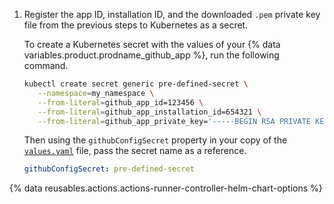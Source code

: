 1. Register the app ID, installation ID, and the downloaded `.pem` private key file from the previous steps to Kubernetes as a secret.

   To create a Kubernetes secret with the values of your {% data variables.product.prodname_github_app %}, run the following command.

   ```bash copy
   kubectl create secret generic pre-defined-secret \
      --namespace=my_namespace \
      --from-literal=github_app_id=123456 \
      --from-literal=github_app_installation_id=654321 \
      --from-literal=github_app_private_key='-----BEGIN RSA PRIVATE KEY-----********'
   ```

   Then using the `githubConfigSecret` property in your copy of the [`values.yaml`](https://github.com/actions/actions-runner-controller/blob/master/charts/gha-runner-scale-set/values.yaml) file, pass the secret name as a reference.

   ```yaml
   githubConfigSecret: pre-defined-secret
   ```

  {% data reusables.actions.actions-runner-controller-helm-chart-options %}
